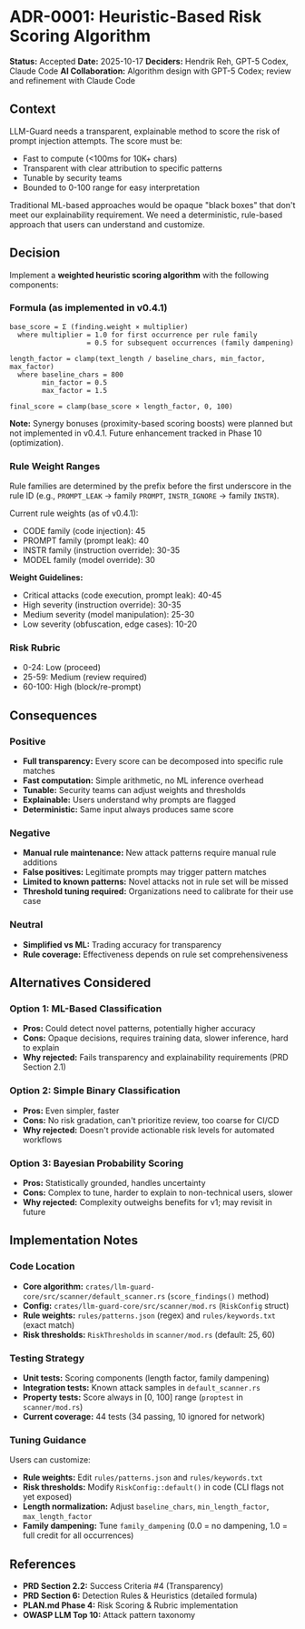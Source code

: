 # ADR-0001: Heuristic-Based Risk Scoring Algorithm

**Status:** Accepted
**Date:** 2025-10-17
**Deciders:** Hendrik Reh, GPT-5 Codex, Claude Code
**AI Collaboration:** Algorithm design with GPT-5 Codex; review and refinement with Claude Code

## Context

LLM-Guard needs a transparent, explainable method to score the risk of prompt injection attempts. The score must be:
- Fast to compute (<100ms for 10K+ chars)
- Transparent with clear attribution to specific patterns
- Tunable by security teams
- Bounded to 0-100 range for easy interpretation

Traditional ML-based approaches would be opaque "black boxes" that don't meet our explainability requirement. We need a deterministic, rule-based approach that users can understand and customize.

## Decision

Implement a **weighted heuristic scoring algorithm** with the following components:

### Formula (as implemented in v0.4.1)
```
base_score = Σ (finding.weight × multiplier)
  where multiplier = 1.0 for first occurrence per rule family
                   = 0.5 for subsequent occurrences (family dampening)

length_factor = clamp(text_length / baseline_chars, min_factor, max_factor)
  where baseline_chars = 800
        min_factor = 0.5
        max_factor = 1.5

final_score = clamp(base_score × length_factor, 0, 100)
```

**Note:** Synergy bonuses (proximity-based scoring boosts) were planned but not implemented in v0.4.1. Future enhancement tracked in Phase 10 (optimization).

### Rule Weight Ranges
Rule families are determined by the prefix before the first underscore in the rule ID (e.g., `PROMPT_LEAK` → family `PROMPT`, `INSTR_IGNORE` → family `INSTR`).

Current rule weights (as of v0.4.1):
- CODE family (code injection): 45
- PROMPT family (prompt leak): 40
- INSTR family (instruction override): 30-35
- MODEL family (model override): 30

**Weight Guidelines:**
- Critical attacks (code execution, prompt leak): 40-45
- High severity (instruction override): 30-35
- Medium severity (model manipulation): 25-30
- Low severity (obfuscation, edge cases): 10-20

### Risk Rubric
- 0-24: Low (proceed)
- 25-59: Medium (review required)
- 60-100: High (block/re-prompt)

## Consequences

### Positive
- **Full transparency:** Every score can be decomposed into specific rule matches
- **Fast computation:** Simple arithmetic, no ML inference overhead
- **Tunable:** Security teams can adjust weights and thresholds
- **Explainable:** Users understand why prompts are flagged
- **Deterministic:** Same input always produces same score

### Negative
- **Manual rule maintenance:** New attack patterns require manual rule additions
- **False positives:** Legitimate prompts may trigger pattern matches
- **Limited to known patterns:** Novel attacks not in rule set will be missed
- **Threshold tuning required:** Organizations need to calibrate for their use case

### Neutral
- **Simplified vs ML:** Trading accuracy for transparency
- **Rule coverage:** Effectiveness depends on rule set comprehensiveness

## Alternatives Considered

### Option 1: ML-Based Classification
- **Pros:** Could detect novel patterns, potentially higher accuracy
- **Cons:** Opaque decisions, requires training data, slower inference, hard to explain
- **Why rejected:** Fails transparency and explainability requirements (PRD Section 2.1)

### Option 2: Simple Binary Classification
- **Pros:** Even simpler, faster
- **Cons:** No risk gradation, can't prioritize review, too coarse for CI/CD
- **Why rejected:** Doesn't provide actionable risk levels for automated workflows

### Option 3: Bayesian Probability Scoring
- **Pros:** Statistically grounded, handles uncertainty
- **Cons:** Complex to tune, harder to explain to non-technical users, slower
- **Why rejected:** Complexity outweighs benefits for v1; may revisit in future

## Implementation Notes

### Code Location
- **Core algorithm:** `crates/llm-guard-core/src/scanner/default_scanner.rs` (`score_findings()` method)
- **Config:** `crates/llm-guard-core/src/scanner/mod.rs` (`RiskConfig` struct)
- **Rule weights:** `rules/patterns.json` (regex) and `rules/keywords.txt` (exact match)
- **Risk thresholds:** `RiskThresholds` in `scanner/mod.rs` (default: 25, 60)

### Testing Strategy
- **Unit tests:** Scoring components (length factor, family dampening)
- **Integration tests:** Known attack samples in `default_scanner.rs`
- **Property tests:** Score always in [0, 100] range (`proptest` in `scanner/mod.rs`)
- **Current coverage:** 44 tests (34 passing, 10 ignored for network)

### Tuning Guidance
Users can customize:
- **Rule weights:** Edit `rules/patterns.json` and `rules/keywords.txt`
- **Risk thresholds:** Modify `RiskConfig::default()` in code (CLI flags not yet exposed)
- **Length normalization:** Adjust `baseline_chars`, `min_length_factor`, `max_length_factor`
- **Family dampening:** Tune `family_dampening` (0.0 = no dampening, 1.0 = full credit for all occurrences)

## References

- **PRD Section 2.2:** Success Criteria #4 (Transparency)
- **PRD Section 6:** Detection Rules & Heuristics (detailed formula)
- **PLAN.md Phase 4:** Risk Scoring & Rubric implementation
- **OWASP LLM Top 10:** Attack pattern taxonomy
